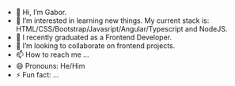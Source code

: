 - 👋 Hi, I’m Gabor.
- 👀 I’m interested in learning new things. My current stack is: HTML/CSS/Bootstrap/Javasript/Angular/Typescript and NodeJS.
- 🌱 I recently graduated as a Frontend Developer.
- 💞️ I’m looking to collaborate on frontend projects.
- 📫 How to reach me ...
- 😄 Pronouns: He/Him
- ⚡ Fun fact: ...

<!---
gabor-csaszar84/gabor-csaszar84 is a ✨ special ✨ repository because its `README.md` (this file) appears on your GitHub profile.
You can click the Preview link to take a look at your changes.
--->
